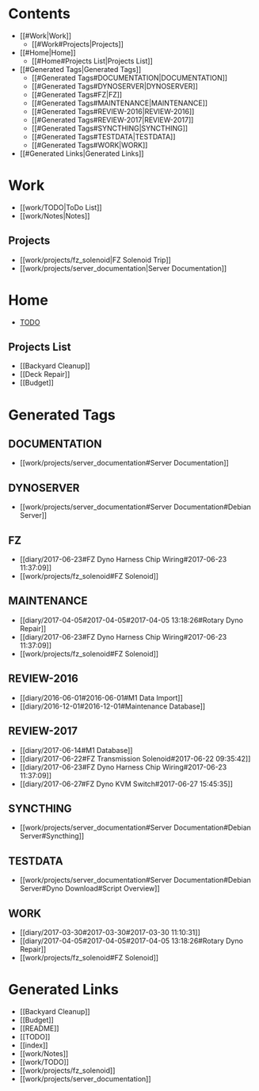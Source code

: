 # Contents
  - [[#Work|Work]]
    - [[#Work#Projects|Projects]]
  - [[#Home|Home]]
    - [[#Home#Projects List|Projects List]]
  - [[#Generated Tags|Generated Tags]]
    - [[#Generated Tags#DOCUMENTATION|DOCUMENTATION]]
    - [[#Generated Tags#DYNOSERVER|DYNOSERVER]]
    - [[#Generated Tags#FZ|FZ]]
    - [[#Generated Tags#MAINTENANCE|MAINTENANCE]]
    - [[#Generated Tags#REVIEW-2016|REVIEW-2016]]
    - [[#Generated Tags#REVIEW-2017|REVIEW-2017]]
    - [[#Generated Tags#SYNCTHING|SYNCTHING]]
    - [[#Generated Tags#TESTDATA|TESTDATA]]
    - [[#Generated Tags#WORK|WORK]]
  - [[#Generated Links|Generated Links]]

# Work
  - [[work/TODO|ToDo List]]
  - [[work/Notes|Notes]]

## Projects
  - [[work/projects/fz_solenoid|FZ Solenoid Trip]]
  - [[work/projects/server_documentation|Server Documentation]]

# Home
  - [TODO](TODO)

## Projects List
  - [[Backyard Cleanup]]
  - [[Deck Repair]]
  - [[Budget]]  

# Generated Tags

## DOCUMENTATION

  - [[work/projects/server_documentation#Server Documentation]]

## DYNOSERVER

  - [[work/projects/server_documentation#Server Documentation#Debian Server]]

## FZ

  - [[diary/2017-06-23#FZ Dyno Harness Chip Wiring#2017-06-23 11:37:09]]
  - [[work/projects/fz_solenoid#FZ Solenoid]]

## MAINTENANCE

  - [[diary/2017-04-05#2017-04-05#2017-04-05 13:18:26#Rotary Dyno Repair]]
  - [[diary/2017-06-23#FZ Dyno Harness Chip Wiring#2017-06-23 11:37:09]]
  - [[work/projects/fz_solenoid#FZ Solenoid]]

## REVIEW-2016

  - [[diary/2016-06-01#2016-06-01#M1 Data Import]]
  - [[diary/2016-12-01#2016-12-01#Maintenance Database]]

## REVIEW-2017

  - [[diary/2017-06-14#M1 Database]]
  - [[diary/2017-06-22#FZ Transmission Solenoid#2017-06-22 09:35:42]]
  - [[diary/2017-06-23#FZ Dyno Harness Chip Wiring#2017-06-23 11:37:09]]
  - [[diary/2017-06-27#FZ Dyno KVM Switch#2017-06-27 15:45:35]]

## SYNCTHING

  - [[work/projects/server_documentation#Server Documentation#Debian Server#Syncthing]]

## TESTDATA

  - [[work/projects/server_documentation#Server Documentation#Debian Server#Dyno Download#Script Overview]]

## WORK

  - [[diary/2017-03-30#2017-03-30#2017-03-30 11:10:31]]
  - [[diary/2017-04-05#2017-04-05#2017-04-05 13:18:26#Rotary Dyno Repair]]
  - [[work/projects/fz_solenoid#FZ Solenoid]]

# Generated Links
  - [[Backyard Cleanup]]
  - [[Budget]]
  - [[README]]
  - [[TODO]]
  - [[index]]
  - [[work/Notes]]
  - [[work/TODO]]
  - [[work/projects/fz_solenoid]]
  - [[work/projects/server_documentation]]
